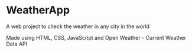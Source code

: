 # WeatherApp
A web project to check the weather in any city in the world

Made using HTML, CSS, JavaScript and Open Weather - Current Weather Data API
